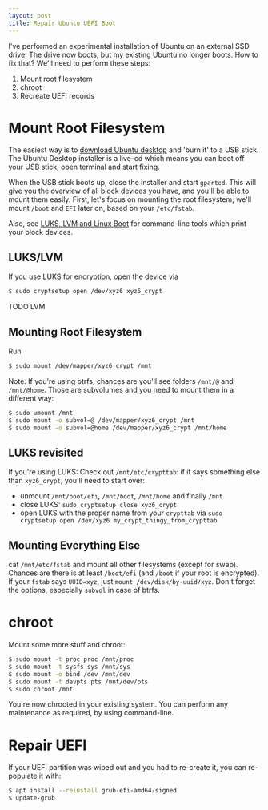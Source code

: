 ```yaml
---
layout: post
title: Repair Ubuntu UEFI Boot
---
```


I've performed an experimental installation of Ubuntu on an external
SSD drive. The drive now boots, but my existing Ubuntu no longer boots.
How to fix that? We'll need to perform these steps:

1. Mount root filesystem
2. chroot
3. Recreate UEFI records

# Mount Root Filesystem

The easiest way is to [download Ubuntu desktop](https://ubuntu.com/download/desktop)
and 'burn it' to a USB stick. The Ubuntu Desktop installer is a live-cd which
means you can boot off your USB stick, open terminal and start fixing.

When the USB stick boots up, close the installer and start `gparted`.
This will give you the overview of all block devices you have, and you'll be
able to mount them easily. First, let's focus on mounting the root filesystem;
we'll mount `/boot` and `EFI` later on, based on your `/etc/fstab`.

Also, see [LUKS, LVM and Linux Boot](../luks-lvm-boot/) for command-line
tools which print your block devices.

## LUKS/LVM

If you use LUKS for encryption, open the device via
```bash
$ sudo cryptsetup open /dev/xyz6 xyz6_crypt
```
TODO LVM

## Mounting Root Filesystem

Run
```bash
$ sudo mount /dev/mapper/xyz6_crypt /mnt
```

Note: If you're using btrfs, chances are you'll see folders
`/mnt/@` and `/mnt/@home`. Those are subvolumes and you need to mount them
in a different way:
```bash
$ sudo umount /mnt
$ sudo mount -o subvol=@ /dev/mapper/xyz6_crypt /mnt
$ sudo mount -o subvol=@home /dev/mapper/xyz6_crypt /mnt/home
```

## LUKS revisited

If you're using LUKS: Check out `/mnt/etc/crypttab`: if it says something else than `xyz6_crypt`,
you'll need to start over:
- unmount `/mnt/boot/efi`, `/mnt/boot`, `/mnt/home` and finally `/mnt`
- close LUKS: `sudo cryptsetup close xyz6_crypt`
- open LUKS with the proper name from your `crypttab` via `sudo cryptsetup open /dev/xyz6 my_crypt_thingy_from_crypttab`

## Mounting Everything Else

cat `/mnt/etc/fstab` and mount all other filesystems (except for swap).
Chances are there is at least `/boot/efi` (and `/boot` if your root is encrypted).
If your `fstab` says `UUID=xyz`, just `mount /dev/disk/by-uuid/xyz`. Don't forget
the options, especially `subvol` in case of btrfs.

# chroot

Mount some more stuff and chroot:
```bash
$ sudo mount -t proc proc /mnt/proc
$ sudo mount -t sysfs sys /mnt/sys
$ sudo mount -o bind /dev /mnt/dev
$ sudo mount -t devpts pts /mnt/dev/pts
$ sudo chroot /mnt
```
You're now chrooted in your existing system. You can perform any maintenance as required,
by using command-line.

# Repair UEFI

If your UEFI partition was wiped out and you had to re-create it, you can re-populate it with:

```bash
$ apt install --reinstall grub-efi-amd64-signed
$ update-grub
```
